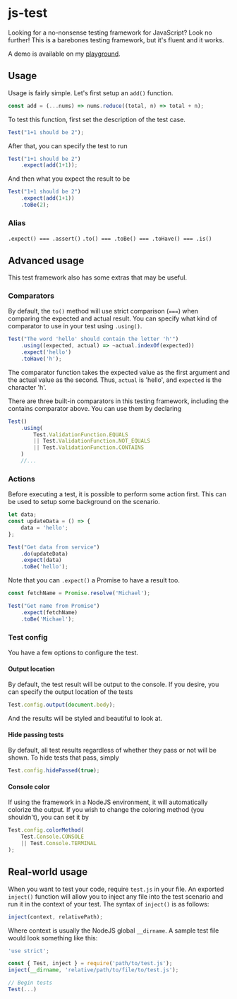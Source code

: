 # js-test

Looking for a no-nonsense testing framework for JavaScript? Look no further! This is a barebones testing framework, but it's fluent and it works.

A demo is available on my [playground](https://www.michaelcheng.us/playground/lib-js/test/).

## Usage
Usage is fairly simple. Let's first setup an `add()` function.

```javascript
const add = (...nums) => nums.reduce((total, n) => total + n);
```

To test this function, first set the description of the test case.

```javascript
Test("1+1 should be 2");
```

After that, you can specify the test to run

```javascript
Test("1+1 should be 2")
	.expect(add(1+1));
```

And then what you expect the result to be

```javascript
Test("1+1 should be 2")
	.expect(add(1+1))
	.toBe(2);
```

### Alias
`.expect() === .assert()`
`.to() === .toBe() === .toHave() === .is()`

## Advanced usage
This test framework also has some extras that may be useful.

### Comparators
By default, the `to()` method will use strict comparison (`===`) when comparing the expected and actual result. You can specify what kind of comparator to use in your test using `.using()`.

```javascript
Test("The word 'hello' should contain the letter 'h'")
	.using((expected, actual) => ~actual.indexOf(expected))
	.expect('hello')
	.toHave('h');
```

The comparator function takes the expected value as the first argument and the actual value as the second. Thus, `actual` is 'hello', and `expected` is the character 'h'.

There are three built-in comparators in this testing framework, including the contains comparator above. You can use them by declaring

```javascript
Test()
	.using(
		Test.ValidationFunction.EQUALS
		|| Test.ValidationFunction.NOT_EQUALS
		|| Test.ValidationFunction.CONTAINS
	)
	//...
```

### Actions
Before executing a test, it is possible to perform some action first. This can be used to setup some background on the scenario.

```javascript
let data;
const updateData = () => {
	data = 'hello';
};

Test("Get data from service")
	.do(updateData)
	.expect(data)
	.toBe('hello');
```

Note that you can `.expect()` a Promise to have a result too.

```javascript
const fetchName = Promise.resolve('Michael');

Test("Get name from Promise")
	.expect(fetchName)
	.toBe('Michael');
```

### Test config
You have a few options to configure the test.

#### Output location
By default, the test result will be output to the console. If you desire, you can specify the output location of the tests

```javascript
Test.config.output(document.body);
```

And the results will be styled and beautiful to look at.

#### Hide passing tests
By default, all test results regardless of whether they pass or not will be shown. To hide tests that pass, simply

```javascript
Test.config.hidePassed(true);
```

#### Console color
If using the framework in a NodeJS environment, it will automatically colorize the output. If you wish to change the coloring method (you shouldn't), you can set it by

```javascript
Test.config.colorMethod(
	Test.Console.CONSOLE
	|| Test.Console.TERMINAL
);
```

## Real-world usage
When you want to test your code, require `test.js` in your file. An exported `inject()` function will allow you to inject any file into the test scenario and run it in the context of your test. The syntax of `inject()` is as follows:

```javascript
inject(context, relativePath);
```

Where context is usually the NodeJS global `__dirname`. A sample test file would look something like this:

```javascript
'use strict';

const { Test, inject } = require('path/to/test.js');
inject(__dirname, 'relative/path/to/file/to/test.js');

// Begin tests
Test(...)
```
